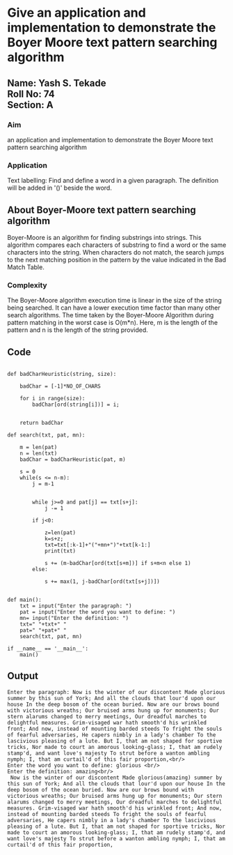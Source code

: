# Give an application and implementation to demonstrate the Boyer Moore text pattern searching algorithm

## Name: Yash S. Tekade<br/> Roll No: 74<br> Section: A

### Aim
an application and implementation to demonstrate the Boyer Moore text pattern searching algorithm


### Application
Text labelling: Find and define a word in a given paragraph. The definition will be added in '()' beside the word.

## About Boyer-Moore text pattern searching algorithm
Boyer-Moore is an algorithm for finding substrings into strings. This algorithm compares each characters of substring to find a word or the same characters into the string. When characters do not match, the search jumps to the next matching position in the pattern by the value indicated in the Bad Match Table.

### Complexity
The Boyer-Moore algorithm execution time is linear in the size of the string being searched. It can have a lower execution time factor than many other search algorithms.
The time taken by the Boyer-Moore Algorithm during pattern matching in the worst case is O(m*n). Here, m is the length of the pattern and n is the length of the string provided. 


## Code
```

def badCharHeuristic(string, size):
 
    badChar = [-1]*NO_OF_CHARS
 
    for i in range(size):
        badChar[ord(string[i])] = i;
 

    return badChar
 
def search(txt, pat, mn):
   
    m = len(pat)
    n = len(txt)
    badChar = badCharHeuristic(pat, m)
 
    s = 0
    while(s <= n-m):
        j = m-1
 
  
        while j>=0 and pat[j] == txt[s+j]:
            j -= 1
 
        if j<0:
  
            z=len(pat)
            k=s+z;
            txt=txt[:k-1]+"("+mn+")"+txt[k-1:]
            print(txt)
          
            s += (m-badChar[ord(txt[s+m])] if s+m<n else 1)
        else:
          
            s += max(1, j-badChar[ord(txt[s+j])])
 
 
def main():
    txt = input("Enter the paragraph: ")
    pat = input("Enter the word you want to define: ")
    mn= input("Enter the definition: ")
    txt=" "+txt+" "
    pat=" "+pat+" "
    search(txt, pat, mn)
 
if __name__ == '__main__':
    main()
```

## Output
```
Enter the paragraph: Now is the winter of our discontent Made glorious summer by this sun of York; And all the clouds that lour'd upon our house In the deep bosom of the ocean buried. Now are our brows bound with victorious wreaths; Our bruised arms hung up for monuments; Our stern alarums changed to merry meetings, Our dreadful marches to delightful measures. Grim-visaged war hath smooth'd his wrinkled front; And now, instead of mounting barded steeds To fright the souls of fearful adversaries, He capers nimbly in a lady's chamber To the lascivious pleasing of a lute. But I, that am not shaped for sportive tricks, Nor made to court an amorous looking-glass; I, that am rudely stamp'd, and want love's majesty To strut before a wanton ambling nymph; I, that am curtail'd of this fair proportion,<br/>
Enter the word you want to define: glorious <br/>
Enter the definition: amazing<br/>
 Now is the winter of our discontent Made glorious(amazing) summer by this sun of York; And all the clouds that lour'd upon our house In the deep bosom of the ocean buried. Now are our brows bound with victorious wreaths; Our bruised arms hung up for monuments; Our stern alarums changed to merry meetings, Our dreadful marches to delightful measures. Grim-visaged war hath smooth'd his wrinkled front; And now, instead of mounting barded steeds To fright the souls of fearful adversaries, He capers nimbly in a lady's chamber To the lascivious pleasing of a lute. But I, that am not shaped for sportive tricks, Nor made to court an amorous looking-glass; I, that am rudely stamp'd, and want love's majesty To strut before a wanton ambling nymph; I, that am curtail'd of this fair proportion, 
```
